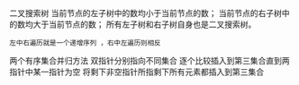 二叉搜索树
    当前节点的左子树中的数均小于当前节点的数；
    当前节点的右子树中的数均大于当前节点的数；
    所有左子树和右子树自身也是二叉搜索树。

    左中右遍历就是一个递增序列 ，右中左遍历则相反

两个有序集合并归方法
    双指针分别指向不同集合
    逐个比较插入到第三集合直到两指针中某一指针为空
    将剩下非空指针所指剩下所有元素都插入到第三集合

